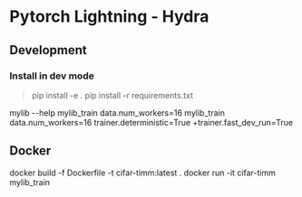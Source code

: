 # Pytorch Lightning - Hydra
## Development
### Install in dev mode
> pip install -e .
> pip install -r requirements.txt

mylib --help
mylib_train data.num_workers=16
mylib_train data.num_workers=16 trainer.deterministic=True +trainer.fast_dev_run=True

## Docker
docker build -f Dockerfile -t cifar-timm:latest .
docker run -it cifar-timm
mylib_train
